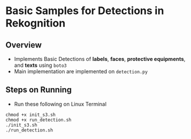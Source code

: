 # Basic Samples for Detections in Rekognition

## Overview
- Implements Basic Detections of **labels**, **faces**, **protective equipments**, and **texts** using `boto3`
- Main implementation are implemented on `detection.py`

## Steps on Running
- Run these following on Linux Terminal

```
chmod +x init_s3.sh
chmod +x run_detection.sh
./init_s3.sh
./run_detection.sh
```